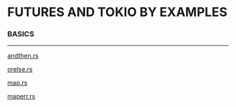 # FUTURES AND TOKIO BY EXAMPLES

 ### BASICS
 ---------

[andthen.rs](https://play.rust-lang.org/?gist=119f473c4dfe2fa337486e6b7a86f95f&version=stable)
  
[orelse.rs](https://play.rust-lang.org/?gist=8826484336cefa64b8a5c4c26a38850d&version=stable)
   
[map.rs](https://play.rust-lang.org/?gist=684ec52df09df0b28a3a83cf7a134a8d&version=stable)
  
[maperr.rs](https://play.rust-lang.org/?gist=1e7dedb2dde52d318109c5a19998c654&version=stable)